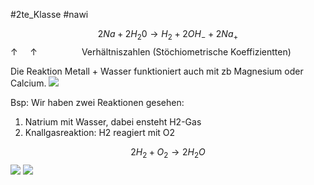 #2te_Klasse #nawi 

$$2Na + 2H_{2}0 →H_{2}+2OH_{-} +2Na_{+}$$
 ‎‎‎‎‎‎‎ ‎ ‎ ‎ ‎ ‎ ‎ ‎ ‎ ‎ ‎ ‎ ‎‎ ‎ ‎ ‎ ‎ ‎ ‎ ‎ ‎ ‎ ‎ ‎↑ ‎ ‎ ‎ ‎ ‎↑
 ‎ ‎ ‎ ‎ ‎ ‎ ‎ ‎ ‎ ‎ ‎ ‎ ‎ ‎ ‎ ‎ ‎ ‎Verhältniszahlen (Stöchiometrische Koeffizientten)

Die Reaktion Metall + Wasser funktioniert auch mit zb Magnesium oder Calcium.
![](DR07-03-2024-48.excalidraw.svg)

Bsp: Wir haben zwei Reaktionen gesehen:
1. Natrium mit Wasser, dabei ensteht H2-Gas 
2. Knallgasreaktion: H2 reagiert mit O2 

$$2H_{2}+O_{2}→2H_{2}O$$
![](Übung%20zum%20Ausgleichen%20von%20Reaktionsgleichungen.excalidraw.svg)
![](Reaktionsgleichgungsgewichte.excalidraw.svg)